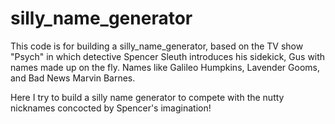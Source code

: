 # silly_name_generator

This code is for building a silly_name_generator, based on the TV show "Psych" in which detective Spencer Sleuth introduces his sidekick, Gus with names made up on the fly. Names like Galileo Humpkins, Lavender Gooms, and Bad News Marvin Barnes.

Here I try to build a silly name generator to compete with the nutty nicknames concocted by Spencer's imagination!